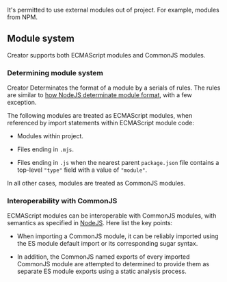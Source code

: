 
It's permitted to use external modules out of project. For example, modules from NPM.

## Module system

Creator supports both ECMAScript modules and CommonJS modules.

### Determining module system

Creator Determinates the format of a module by a serials of rules.
The rules are similar to [how NodeJS determinate module format](https://nodejs.org/api/packages.html#packages_determining_module_system),
with a few exception.

The following modules are treated as ECMAScript modules, when referenced by import statements within ECMAScript module code:

- Modules within project.

- Files ending in `.mjs`.

- Files ending in `.js` when the nearest parent `package.json` file contains a top-level `"type"` field with a value of `"module"`.

In all other cases, modules are treated as CommonJS modules.

### Interoperability with CommonJS

ECMAScript modules can be interoperable with CommonJS modules,
with semantics as specified in [NodeJS](https://nodejs.org/api/esm.html#esm_interoperability_with_commonjs). Here list the key points:

- When importing a CommonJS module, it can be reliably imported using the ES module default import or its corresponding sugar syntax.

- In addition, the CommonJS named exports of every imported CommonJS module are attempted to determined to provide them as separate ES module exports using a static analysis process.
